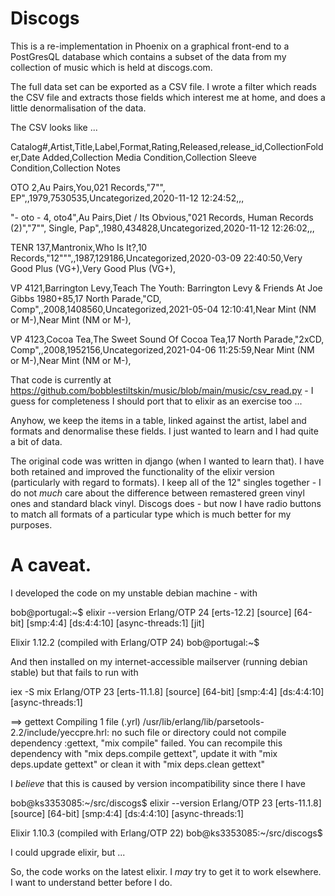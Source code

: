 # Discogs

This is a re-implementation in Phoenix on a graphical front-end to a PostGresQL database which contains a subset of the data from my collection of music which is held at discogs.com.

The full data set can be exported as a CSV file. I wrote a filter which reads the CSV file and extracts those fields which interest me at home, and does a little denormalisation of the data.

The CSV looks like ...

Catalog#,Artist,Title,Label,Format,Rating,Released,release_id,CollectionFolder,Date Added,Collection Media Condition,Collection Sleeve Condition,Collection Notes

OTO 2,Au Pairs,You,021 Records,"7"", EP",,1979,7530535,Uncategorized,2020-11-12 12:24:52,,,

"- oto - 4, oto4",Au Pairs,Diet / Its Obvious,"021 Records, Human Records (2)","7"", Single, Pap",,1980,434828,Uncategorized,2020-11-12 12:26:02,,,

TENR 137,Mantronix,Who Is It?,10 Records,"12""",,1987,129186,Uncategorized,2020-03-09 22:40:50,Very Good Plus (VG+),Very Good Plus (VG+),

VP 4121,Barrington Levy,Teach The Youth: Barrington Levy & Friends At Joe Gibbs 1980+85,17 North Parade,"CD, Comp",,2008,1408560,Uncategorized,2021-05-04 12:10:41,Near Mint (NM or M-),Near Mint (NM or M-),

VP 4123,Cocoa Tea,The Sweet Sound Of Cocoa Tea,17 North Parade,"2xCD, Comp",,2008,1952156,Uncategorized,2021-04-06 11:25:59,Near Mint (NM or M-),Near Mint (NM or M-),

That code is currently at https://github.com/bobblestiltskin/music/blob/main/music/csv_read.py - I guess for completeness I should port that to elixir as an exercise too ...

Anyhow, we keep the items in a table, linked against the artist, label and formats and denormalise these fields. I just wanted to learn and I had quite a bit of data.

The original code was written in django (when I wanted to learn that). I have both retained and improved the functionality of the elixir version (particularly with regard to formats). I keep all of the 12" singles together - I do not *much* care about the difference between remastered green vinyl ones and standard black vinyl. Discogs does - but now I have radio buttons to match all formats of a particular type which is much better for my purposes.

# A caveat.

I developed the code on my unstable debian machine - with 

bob@portugal:~$ elixir --version
Erlang/OTP 24 [erts-12.2] [source] [64-bit] [smp:4:4] [ds:4:4:10] [async-threads:1] [jit]

Elixir 1.12.2 (compiled with Erlang/OTP 24)
bob@portugal:~$ 

And then installed on my internet-accessible mailserver (running debian stable) but that fails to run with 

iex -S mix
Erlang/OTP 23 [erts-11.1.8] [source] [64-bit] [smp:4:4] [ds:4:4:10] [async-threads:1]

==> gettext
Compiling 1 file (.yrl)
/usr/lib/erlang/lib/parsetools-2.2/include/yeccpre.hrl: no such file or directory
could not compile dependency :gettext, "mix compile" failed. You can recompile this dependency with "mix deps.compile gettext", update it with "mix deps.update gettext" or clean it with "mix deps.clean gettext"

I *believe* that this is caused by version incompatibility since there I have

bob@ks3353085:~/src/discogs$ elixir --version
Erlang/OTP 23 [erts-11.1.8] [source] [64-bit] [smp:4:4] [ds:4:4:10] [async-threads:1]

Elixir 1.10.3 (compiled with Erlang/OTP 22)
bob@ks3353085:~/src/discogs$ 

I could upgrade elixir, but ...

So, the code works on the latest elixir. I *may* try to get it to work elsewhere. I want to understand better before I do.
